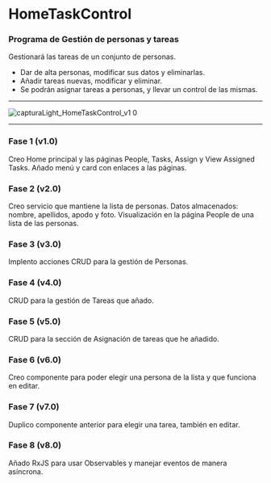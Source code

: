 # HomeTaskControl

### Programa de Gestión de personas y tareas

Gestionará las tareas de un conjunto de personas. 

* Dar de alta personas, modificar sus datos y eliminarlas.
* Añadir tareas nuevas, modificar y eliminar.
* Se podrán asignar tareas a personas, y llevar un control de las mismas.

---

![capturaLight_HomeTaskControl_v1 0](https://user-images.githubusercontent.com/74043250/194753528-56d7458e-7ae7-47b7-856e-ddd27e813c8f.png)

---

### Fase 1 (v1.0)
Creo Home principal y las páginas People, Tasks, Assign y View Assigned Tasks.
Añado menú y card con enlaces a las páginas.

### Fase 2 (v2.0)
Creo servicio que mantiene la lista de personas.
Datos almacenados: nombre, apellidos, apodo y foto.
Visualización en la página People de una lista de las personas.

### Fase 3 (v3.0)
Implento acciones CRUD para la gestión de Personas.

### Fase 4 (v4.0)
CRUD para la gestión de Tareas que añado.

### Fase 5 (v5.0)
CRUD para la sección de Asignación de tareas que he añadido.

### Fase 6 (v6.0)
Creo componente para poder elegir una persona de la lista y que funciona en editar.

### Fase 7 (v7.0)
Duplico componente anterior para elegir una tarea, también en editar.

### Fase 8 (v8.0)
Añado RxJS para usar Observables y manejar eventos de manera asíncrona.

